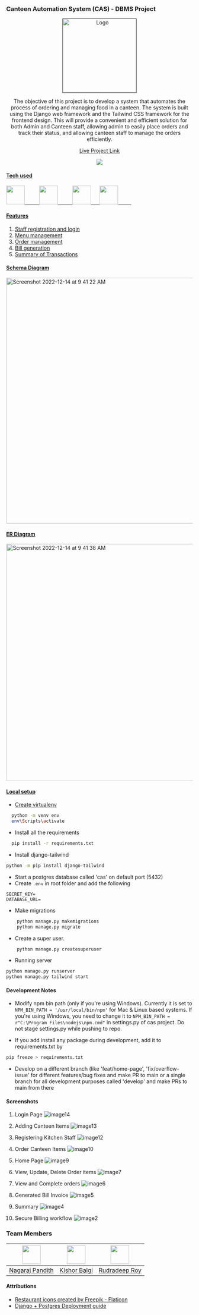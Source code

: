 ### Canteen Automation System (CAS) - DBMS Project

<p align="center">
  <a href=""><img src="https://res.cloudinary.com/dpfpk49oa/image/upload/v1670989811/restaurant_rplypn.png" alt="Logo" height=200 width=200 /></a>
</p>

<p align="center">
The objective of this project is to develop a system that automates the process of ordering and managing food in a canteen. The system is built using the Django web framework and the Tailwind CSS framework for the frontend design. This will provide a convenient and efficient solution for both Admin and Canteen staff, allowing admin to easily place orders and track their status, and allowing canteen staff to manage the orders efficiently.
</p>
     
<p align="center">
<a href="https://cas.up.railway.app/">Live Project Link</a> 
 </p>
     
<p align="center">
<a href="https://www.python.org/"><img src="https://forthebadge.com/images/badges/made-with-python.svg" border="g' title="Made with Python" />
     </p>
     
#### Tech used

<img src="https://www.svgrepo.com/show/353657/django-icon.svg" height="50px">&nbsp; &nbsp; &nbsp; &nbsp; &nbsp;
<img src="https://www.svgrepo.com/show/374118/tailwind.svg" height="50px">&nbsp; &nbsp; &nbsp; &nbsp; &nbsp;
<img src="https://www.svgrepo.com/show/354200/postgresql.svg" height="50px">&nbsp;&nbsp;&nbsp;&nbsp;&nbsp;
<img src="https://railway.app/brand/logo-light.svg" height="50px">&nbsp; &nbsp; &nbsp; &nbsp; &nbsp;

#### Features

1. Staff registration and login
2. Menu management
3. Order management
4. Bill generation
5. Summary of Transactions

#### Schema Diagram

<img width="661" alt="Screenshot 2022-12-14 at 9 41 22 AM" src="https://user-images.githubusercontent.com/83623339/207504032-25d8788b-b57e-4c50-9e12-6ff6960eabce.png">

#### ER Diagram

<img width="638" alt="Screenshot 2022-12-14 at 9 41 38 AM" src="https://user-images.githubusercontent.com/83623339/207504061-3276dd05-7609-4dd4-8c0e-ad8f7f50244e.png">

#### Local setup

- Create virtualenv

```bash
  python -m venv env
  env\Scripts\activate
```

- Install all the requirements

```bash
  pip install -r requirements.txt
```

- Install django-tailwind

```bash
python -m pip install django-tailwind
```

- Start a postgres database called 'cas' on default port (5432)
- Create `.env` in root folder and add the following

```env
SECRET_KEY=
DATABASE_URL=
```

- Make migrations

```bash
    python manage.py makemigrations
    python manage.py migrate
```

- Create a super user.

```bash
    python manage.py createsuperuser
```

- Running server

```bash
python manage.py runserver
python manage.py tailwind start
```

#### Development Notes

- Modify npm bin path (only if you're using Windows). Currently it is set to `NPM_BIN_PATH = '/usr/local/bin/npm'` for Mac & Linux based systems. If you're using Windows, you need to change it to `NPM_BIN_PATH = r"C:\Program Files\nodejs\npm.cmd"` in settings.py of cas project. Do not stage settings.py while pushing to repo.

- If you add install any package during development, add it to requirements.txt by

```bash
pip freeze > requirements.txt
```

- Develop on a different branch (like 'feat/home-page', 'fix/overflow-issue' for different features/bug fixes and make PR to main or a single branch for all development purposes called 'develop' and make PRs to main from there

#### Screenshots

1. Login Page
   ![image14](https://user-images.githubusercontent.com/83623339/207505386-de5c78c1-23b8-4dc9-bec3-70731a642d5d.jpg)

2. Adding Canteen Items
   ![image13](https://user-images.githubusercontent.com/83623339/207505403-3296ad48-ec45-4258-9f67-7bdce5f1ff54.jpg)
3. Registering Kitchen Staff
   ![image12](https://user-images.githubusercontent.com/83623339/207505427-b97e46ad-a0cc-408c-bc5b-326b8718c1e4.jpg)
4. Order Canteen Items
   ![image10](https://user-images.githubusercontent.com/83623339/207506466-16a38d49-0ffa-4766-9769-582fd7876e1f.jpg)

5. Home Page
   ![image9](https://user-images.githubusercontent.com/83623339/207506769-5cba2375-e2cb-47bc-9f21-0aab37806137.jpg)

6. View, Update, Delete Order items
   ![image7](https://user-images.githubusercontent.com/83623339/207506818-da1c1bdd-1227-444d-ad6d-638061223889.jpg)

7. View and Complete orders
   ![image6](https://user-images.githubusercontent.com/83623339/207506835-c67482b6-2dcf-412f-aaa0-f8b77b6b69ef.jpg)

8. Generated Bill Invoice
   ![image5](https://user-images.githubusercontent.com/83623339/207506873-db576c30-0f40-4921-8c0d-158ebddd66e3.png)

9. Summary
   ![image4](https://user-images.githubusercontent.com/83623339/207506917-ae7c8e96-b5a6-4aa4-9501-98990ed1c3ad.jpg)

10. Secure Billing workflow
    ![image2](https://user-images.githubusercontent.com/83623339/207506936-64a424e5-cdef-4372-874f-5f806986135f.jpg)

### Team Members

| <img src = "https://avatars.githubusercontent.com/u/83623339?v=4" width="50px"> | <img src = "https://avatars.githubusercontent.com/u/75678927?v=4" width="50px"> | <img src = "https://avatars.githubusercontent.com/u/120498628?v=4" width="50px"> |
| :-----------------------------------------------------------------------------: | :-----------------------------------------------------------------------------: | :------------------------------------------------------------------------------: |
|              [Nagaraj Pandith](https://github.com/nagarajpandith/)              | [Kishor Balgi](<https://github.com/KishorBalgi/](https://github.com/rudra246)>) |                 [Rudradeep Roy](https://github.com/KishorBalgi/)                 |

#### Attributions

- [Restaurant icons created by Freepik - Flaticon](https://www.flaticon.com/free-icons/restaurant)
- [Django + Postgres Deployment guide](https://devpress.csdn.net/postgresql/62f4d8b8c6770329307fa54e.html)
